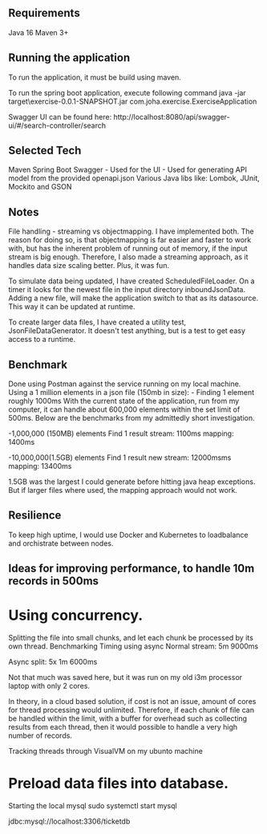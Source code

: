 ## Requirements
Java 16
Maven 3+

## Running the application
To run the application, it must be build using maven.

To run the spring boot application, execute following command
java -jar target\exercise-0.0.1-SNAPSHOT.jar com.joha.exercise.ExerciseApplication

Swagger UI can be found here:
http://localhost:8080/api/swagger-ui/#/search-controller/search

## Selected Tech
Maven
Spring Boot
Swagger
    - Used for the UI
    - Used for generating API model from the provided openapi.json
Various Java libs like: Lombok, JUnit, Mockito and GSON

## Notes
File handling - streaming vs objectmapping.
I have implemented both. The reason for doing so, is that objectmapping is far easier and faster to work with, but 
has the inherent problem of running out of memory, if the input stream is big enough. Therefore, I also made a streaming 
approach, as it handles data size scaling better. Plus, it was fun.

To simulate data being updated, I have created ScheduledFileLoader. On a timer it looks for the newest file in the input 
directory inboundJsonData. Adding a new file, will make the application switch to that as its datasource. This way it can 
be updated at runtime.

To create larger data files, I have created a utility test, JsonFileDataGenerator. It doesn't test anything, but is 
a test to get easy access to a runtime.

## Benchmark
Done using Postman against the service running on my local machine.
Using a 1 million elements in a json file (150mb in size):
    - Finding 1 element roughly 1000ms
With the current state of the application, run from my computer, it can handle about 600,000 elements within the set 
limit of 500ms.
Below are the benchmarks from my admittedly short investigation.

-1,000,000 (150MB) elements
Find 1 result
stream: 1100ms
mapping: 1400ms

-10,000,000(1.5GB) elements
Find 1 result
new stream: 12000msms
mapping: 13400ms

1.5GB was the largest I could generate before hitting java heap exceptions. But if larger files where used, the mapping 
approach would not work.

## Resilience
To keep high uptime, I would use Docker and Kubernetes to loadbalance and orchistrate between nodes.

## Ideas for improving performance, to handle 10m records in 500ms

# Using concurrency.
Splitting the file into small chunks, and let each chunk be processed by its own thread.
Benchmarking
Timing using async
Normal stream: 5m
9000ms

Async split: 5x 1m
6000ms

Not that much was saved here, but it was run on my old i3m processor laptop with only 2 cores.

In theory, in a cloud based solution, if cost is not an issue, amount of cores for thread processing would unlimited.
Therefore, if each chunk of file can be handled within the limit, with a buffer for overhead such as collecting results from 
each thread, then it would possible to handle a very high number of records. 

Tracking threads through VisualVM on my ubunto machine

# Preload data files into database.

Starting the local mysql sudo systemctl start mysql

jdbc:mysql://localhost:3306/ticketdb